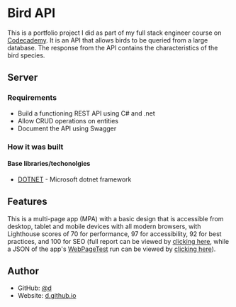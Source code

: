 # Bird API

This is a portfolio project I did as part of my full stack engineer course on [Codecademy](https://codecademy.com). It is an API that allows birds to be queried from a large database. The response from the API contains the characteristics of the bird species.


## Server
### Requirements
- Build a functioning REST API using C# and .net
- Allow CRUD operations on entities
- Document the API using Swagger

### How it was built
#### Base libraries/techonolgies
- [DOTNET](https://dotnet.microsoft.com/en-us/) - Microsoft dotnet framework

## Features
This is a multi-page app (MPA) with a basic design that is accessible from desktop, tablet and mobile devices with all modern browsers, with Lighthouse scores of 70 for performance, 97 for accessibility, 92 for best practices, and 100 for SEO (full report can be viewed by [clicking here](./readme/wpt-lighthouse.pdf), while a JSON of the app's [WebPageTest](https://www.webpagetest.org/) run can be viewed by [clicking here](./readme/wpt-result.json)).

## Author
- GitHub: [@d](https://github.com/DavyK17)
- Website: [d.github.io](https://d.github.io)